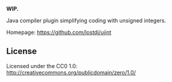 **WIP.**

Java compiler plugin simplifying coding with unsigned integers.

Homepage: https://github.com/lostdj/ujint

## License
Licensed under the CC0 1.0: http://creativecommons.org/publicdomain/zero/1.0/
